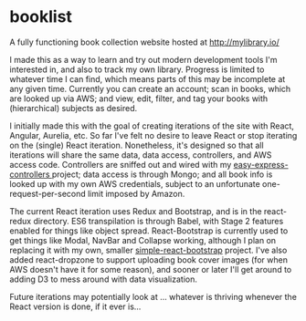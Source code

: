 # booklist

A fully functioning book collection website hosted at http://mylibrary.io/ 

I made this as a way to learn and try out modern development tools I'm interested in, and also to track my own library. Progress is limited to whatever time I can find, which means parts of this may be incomplete at any given time.  Currently you can create an account; scan in books, which are looked up via AWS; and view, edit, filter, and tag your books with (hierarchical) subjects as desired.

I initially made this with the goal of creating iterations of the site with React, Angular, Aurelia, etc. So far I've felt no desire to leave React or stop iterating on the (single) React iteration. Nonetheless, it's designed so that all iterations will share the same data, data access, controllers, and AWS access code.  Controllers are sniffed out and wired with my [easy-express-controllers 
](https://www.npmjs.com/package/easy-express-controllers) project; data access is through Mongo; and all book info is looked up with my own AWS credentials, subject to an unfortunate one-request-per-second limit imposed by Amazon.

The current React iteration uses Redux and Bootstrap, and is in the react-redux directory.  ES6 transpilation is through Babel, with Stage 2 features enabled for things like object spread.  React-Bootstrap is currently used to get things like Modal, NavBar and Collapse working, although I plan on replacing it with my own, smaller [simple-react-bootstrap](https://www.npmjs.com/package/simple-react-bootstrap) project. I've also added react-dropzone to support uploading book cover images (for when AWS doesn't have it for some reason), and sooner or later I'll get around to adding D3 to mess around with data visualization.

Future iterations may potentially look at ... whatever is thriving whenever the React version is done, if it ever is...